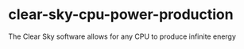 # clear-sky-cpu-power-production
The Clear Sky software allows for any CPU to produce infinite energy

